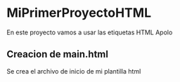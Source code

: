 # MiPrimerProyectoHTML
En este proyecto vamos a usar las etiquetas HTML
Apolo
## Creacion de main.html
Se crea el archivo de inicio de mi plantilla html